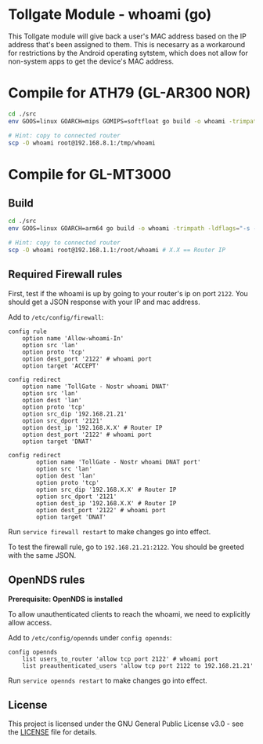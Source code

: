 # Tollgate Module - whoami (go)

This Tollgate module will give back a user's MAC address based on the IP address that's been assigned to them. This is necesarry as a workaround for restrictions by the Android operating sytstem, which does not allow for non-system apps to get the device's MAC address.

# Compile for ATH79 (GL-AR300 NOR)

```bash
cd ./src
env GOOS=linux GOARCH=mips GOMIPS=softfloat go build -o whoami -trimpath -ldflags="-s -w"

# Hint: copy to connected router 
scp -O whoami root@192.168.8.1:/tmp/whoami
```

# Compile for GL-MT3000

## Build

```bash
cd ./src
env GOOS=linux GOARCH=arm64 go build -o whoami -trimpath -ldflags="-s -w"

# Hint: copy to connected router 
scp -O whoami root@192.168.1.1:/root/whoami # X.X == Router IP
```

## Required Firewall rules 

First, test if the whoami is up by going to your router's ip on port `2122`. You should get a JSON response with your IP and mac address.

Add to `/etc/config/firewall`:
```uci
config rule
	option name 'Allow-whoami-In'
	option src 'lan'
	option proto 'tcp'
	option dest_port '2122' # whoami port
	option target 'ACCEPT'

config redirect
	option name 'TollGate - Nostr whoami DNAT'
	option src 'lan'
	option dest 'lan'
	option proto 'tcp'
	option src_dip '192.168.21.21'
	option src_dport '2121'
	option dest_ip '192.168.X.X' # Router IP
	option dest_port '2122' # whoami port
	option target 'DNAT'

config redirect
        option name 'TollGate - Nostr whoami DNAT port'
        option src 'lan'
        option dest 'lan'
        option proto 'tcp'
        option src_dip '192.168.X.X' # Router IP
        option src_dport '2121'
        option dest_ip '192.168.X.X' # Router IP
        option dest_port '2122' # whoami port
        option target 'DNAT'
```

Run `service firewall restart` to make changes go into effect.

To test the firewall rule, go to `192.168.21.21:2122`. You should be greeted with the same JSON.


## OpenNDS rules
**Prerequisite: OpenNDS is installed**

To allow unauthenticated clients to reach the whoami, we need to explicitly allow access.

Add to `/etc/config/opennds` under `config opennds`:
```uci
config opennds
    list users_to_router 'allow tcp port 2122' # whoami port
    list preauthenticated_users 'allow tcp port 2122 to 192.168.21.21'
```

Run `service opennds restart` to make changes go into effect.

## License
This project is licensed under the GNU General Public License v3.0 - see the [LICENSE](LICENSE) file for details.

